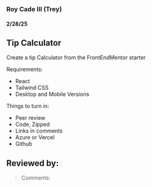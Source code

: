 ### Roy Cade III (Trey)

#### 2/28/25

## Tip Calculator
Create a tip Calculator from the FrontEndMentor starter
<br/>

Requirements:
- React
- Tailwind CSS
- Desktop and Mobile Versions


Things to turn in:
- Peer review
- Code, Zipped
- Links in comments
- Azure or Vercel
- Github

## Reviewed by: 

> Comments: